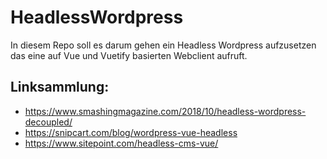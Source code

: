 # HeadlessWordpress

In diesem Repo soll es darum gehen ein Headless Wordpress aufzusetzen das eine auf Vue und Vuetify basierten Webclient aufruft.

## Linksammlung:
* https://www.smashingmagazine.com/2018/10/headless-wordpress-decoupled/
* https://snipcart.com/blog/wordpress-vue-headless
* https://www.sitepoint.com/headless-cms-vue/
